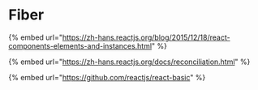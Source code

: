 # Fiber

{% embed url="https://zh-hans.reactjs.org/blog/2015/12/18/react-components-elements-and-instances.html" %}

{% embed url="https://zh-hans.reactjs.org/docs/reconciliation.html" %}

{% embed url="https://github.com/reactjs/react-basic" %}





